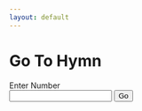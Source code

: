 ```yaml
---
layout: default
---
```

<h1>Go To Hymn</h1>

<form>
<label for="number">Enter Number</label><br>
<input type="number" id="number">
<input type="button" id="go-now" value="Go">
</form>

<script>
    {% include goto.js %}
</script>